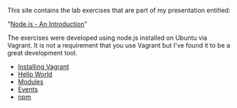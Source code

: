 
This site contains the lab exercises that are part of my presentation entitled:

"[Node.js - An Introduction](http://slides.com/rkiel/node-js-intro#/)"

The exercises were developed using node.js installed on Ubuntu via Vagrant.
It is not a requirement that you use Vagrant but I've found it to be a great development tool.

* [Installing Vagrant](https://github.com/rkiel/node-intro/wiki/Lab-:-Installing-Vagrant)
* [Hello World](https://github.com/rkiel/node-intro/wiki/Lab--:--Hello-World)
* [Modules](https://github.com/rkiel/node-intro/wiki/Lab-:-Modules)
* [Events](https://github.com/rkiel/node-intro/wiki/Lab-:-Events)
* [npm](https://github.com/rkiel/node-intro/wiki/Lab-:-npm)
